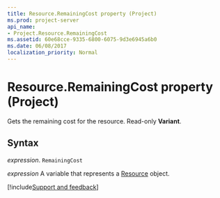 ```yaml
---
title: Resource.RemainingCost property (Project)
ms.prod: project-server
api_name:
- Project.Resource.RemainingCost
ms.assetid: 60e68cce-9335-6800-6075-9d3e6945a6b0
ms.date: 06/08/2017
localization_priority: Normal
---
```



# Resource.RemainingCost property (Project)

Gets the remaining cost for the resource. Read-only  **Variant**.


## Syntax

_expression_. `RemainingCost`

_expression_ A variable that represents a [Resource](./Project.Resource.md) object.

[!include[Support and feedback](~/includes/feedback-boilerplate.md)]